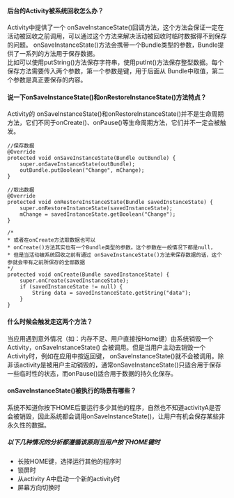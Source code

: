 #### 后台的Activity被系统回收怎么办？
Activity中提供了一个 onSaveInstanceState()回调方法，这个方法会保证一定在活动被回收之前调用，可以通过这个方法来解决活动被回收时临时数据得不到保存的问题。
onSaveInstanceState()方法会携带一个Bundle类型的参数，Bundle提供了一系列的方法用于保存数据。</br >
比如可以使用putString()方法保存字符串，使用putInt()方法保存整型数据。每个保存方法需要传入两个参数，第一个参数是键，用于后面从 Bundle中取值，第二个参数是真正要保存的内容。

#### 说一下onSaveInstanceState()和onRestoreInstanceState()方法特点？
Activity的 onSaveInstanceState()和onRestoreInstanceState()并不是生命周期方法，它们不同于onCreate()、onPause()等生命周期方法，它们并不一定会被触发。
```
//保存数据
@Override
protected void onSaveInstanceState(Bundle outBundle) {
	super.onSaveInstanceState(outBundle);
 	outBundle.putBoolean("Change", mChange);
}

//取出数据
@Override 
protected void onRestoreInstanceState(Bundle savedInstanceState) {
	super.onRestoreInstanceState(savedInstanceState);
	mChange = savedInstanceState.getBoolean("Change");
}

/*
* 或者在onCreate方法取数据也可以
* onCreate()方法其实也有一个Bundle类型的参数。这个参数在一般情况下都是null，
* 但是当活动被系统回收之前有通过 onSaveInstanceState()方法来保存数据的话，这个参就会带有之前所保存的全部数据
*/
protected void onCreate(Bundle savedInstanceState) {
    super.onCreate(savedInstanceState);
    if (savedInstanceState != null) {
        String data = savedInstanceState.getString("data");
    }
}
```

#### 什么时候会触发走这两个方法？
当应用遇到意外情况（如：内存不足、用户直接按Home键）由系统销毁一个Activity，onSaveInstanceState() 会被调用。但是当用户主动去销毁一个Activity时，例如在应用中按返回键，
onSaveInstanceState()就不会被调用。除非该activity是被用户主动销毁的，通常onSaveInstanceState()只适合用于保存一些临时性的状态，而onPause()适合用于数据的持久化保存。

#### onSaveInstanceState()被执行的场景有哪些？
系统不知道你按下HOME后要运行多少其他的程序，自然也不知道activityA是否会被销毁，因此系统都会调用onSaveInstanceState()，让用户有机会保存某些非永久性的数据。

##### 以下几种情况的分析都遵循该原则当用户按下HOME键时
+ 长按HOME键，选择运行其他的程序时
+ 锁屏时
+ 从activity A中启动一个新的activity时
+ 屏幕方向切换时
